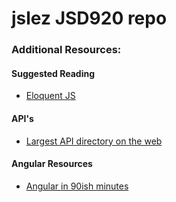 # jslez JSD920 repo

### Additional Resources:

#### Suggested Reading

* [Eloquent JS](http://eloquentjavascript.net/)

#### API's

* [Largest API directory on the web](http://www.programmableweb.com/apis/directory)

#### Angular Resources

* [Angular in 90ish minutes](http://www.hongkiat.com/blog/angularjs-tutorials-screencast/)
